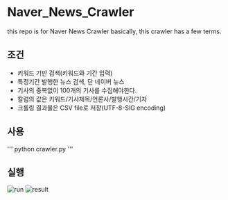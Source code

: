 # Naver_News_Crawler
this repo is for Naver News Crawler
basically, this crawler has a few terms.

## 조건
- 키워드 기반 검색(키워드와 기간 입력)
- 특정기간 발행한 뉴스 검색, 단 네이버 뉴스
- 기사의 중복없이 100개의 기사를 수집해야한다.
- 칼럼의 값은 키워드/기사제목/언론사/발행시간/기자
- 크롤링 결과물은 CSV file로 저장(UTF-8-SIG encoding)

## 사용
'''
python crawler.py
'''

## 실행
![run](https://user-images.githubusercontent.com/57410044/103840067-28a31f80-50d4-11eb-9896-83a603163cb5.png)
![result](images.githubusercontent.com/57410044/103840190-5e480880-50d4-11eb-9f87-67d5bf01de7c.png) 

